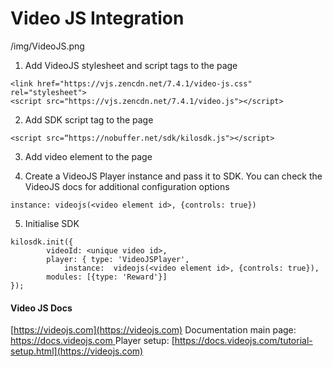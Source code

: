 # Video JS Integration
/img/VideoJS.png
 
1. Add VideoJS stylesheet and script tags to the page
```
<link href="https://vjs.zencdn.net/7.4.1/video-js.css" rel="stylesheet">
<script src="https://vjs.zencdn.net/7.4.1/video.js"></script>
```

2. Add SDK script tag to the page
```
<script src=“https://nobuffer.net/sdk/kilosdk.js"></script>
```

3. Add video element to the page

4. Create a VideoJS Player instance and pass it to SDK. You can check the VideoJS docs for additional configuration options
```
instance: videojs(<video element id>, {controls: true})
```

5. Initialise SDK
```
kilosdk.init({
		videoId: <unique video id>,
		player: { type: 'VideoJSPlayer',
			instance:  videojs(<video element id>, {controls: true}),
		modules: [{type: 'Reward'}]
});
```


#### Video JS Docs

[https://videojs.com](https://videojs.com)
Documentation main page: [https://docs.videojs.com ](https://videojs.com)
Player setup: [https://docs.videojs.com/tutorial-setup.html](https://videojs.com)